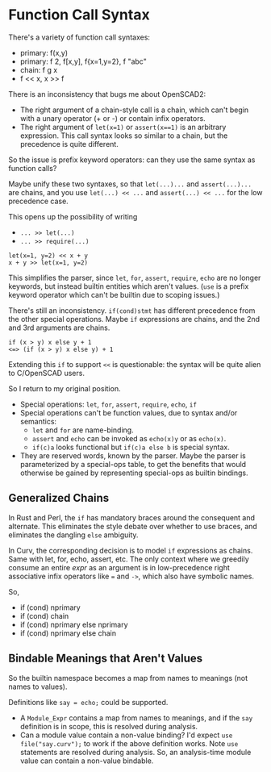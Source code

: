 # Function Call Syntax

There's a variety of function call syntaxes:
* primary: f(x,y)
* primary: f 2, f[x,y], f{x=1,y=2}, f "abc"
* chain: f g x
* f << x, x >> f

There is an inconsistency that bugs me about OpenSCAD2:
* The right argument of a chain-style call is a chain,
  which can't begin with a unary operator (+ or -) or contain infix operators.
* The right argument of `let(x=1)` or `assert(x==1)` is an arbitrary expression.
  This call syntax looks so similar to a chain,
  but the precedence is quite different.

So the issue is prefix keyword operators: can they use the same syntax as
function calls?

Maybe unify these two syntaxes, so that `let(...)...` and `assert(...)...`
are chains, and you use `let(...) << ...` and `assert(...) << ...`
for the low precedence case.

This opens up the possibility of writing
* `... >> let(...)`
* `... >> require(...)`

```
let(x=1, y=2) << x + y
x + y >> let(x=1, y=2)
```

This simplifies the parser, since `let`, `for`, `assert`, `require`, `echo`
are no longer keywords, but instead builtin entities which aren't values.
(`use` is a prefix keyword operator which can't be builtin due to scoping
issues.)

There's still an inconsistency. `if(cond)stmt` has different precedence
from the other special operations. Maybe `if` expressions are chains,
and the 2nd and 3rd arguments are chains.
```
if (x > y) x else y + 1
<=> (if (x > y) x else y) + 1
```
Extending this `if` to support `<<` is questionable: the syntax will be
quite alien to C/OpenSCAD users.

So I return to my original position.
* Special operations: `let`, `for`, `assert`, `require`, `echo`, `if`
* Special operations can't be function values, due to syntax and/or semantics:
  * `let` and `for` are name-binding.
  * `assert` and `echo` can be invoked as `echo(x)y` or as `echo(x)`.
  * `if(c)a` looks functional but `if(c)a else b` is special syntax.
* They are reserved words, known by the parser. Maybe the parser is
  parameterized by a special-ops table, to get the benefits that would otherwise
  be gained by representing special-ops as builtin bindings.

## Generalized Chains
In Rust and Perl, the `if` has mandatory braces around the consequent and
alternate. This eliminates the style debate over whether to use braces,
and eliminates the dangling `else` ambiguity.

In Curv, the corresponding decision is to model `if` expressions as chains.
Same with let, for, echo, assert, etc. The only context where we greedily
consume an entire *expr* as an argument is in low-precedence right associative
infix operators like `=` and `->`, which also have symbolic names.

So,
* if (cond) nprimary
* if (cond) chain
* if (cond) nprimary else nprimary
* if (cond) nprimary else chain

## Bindable Meanings that Aren't Values

So the builtin namespace becomes a map from names to meanings
(not names to values).

Definitions like `say = echo;` could be supported.
* A `Module_Expr` contains a map from names to meanings,
  and if the `say` definition is in scope, this is resolved during analysis.
* Can a module value contain a non-value binding?
  I'd expect `use file("say.curv");` to work if the above definition works.
  Note `use` statements are resolved during analysis.
  So, an analysis-time module value can contain a non-value bindable.
